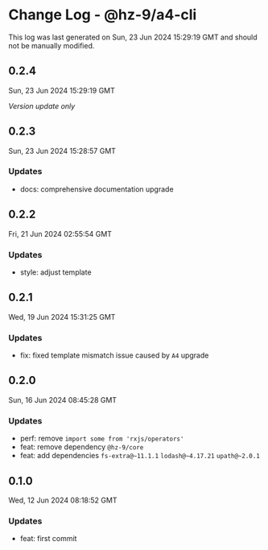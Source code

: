 # Change Log - @hz-9/a4-cli

This log was last generated on Sun, 23 Jun 2024 15:29:19 GMT and should not be manually modified.

## 0.2.4
Sun, 23 Jun 2024 15:29:19 GMT

_Version update only_

## 0.2.3
Sun, 23 Jun 2024 15:28:57 GMT

### Updates

- docs: comprehensive documentation upgrade

## 0.2.2
Fri, 21 Jun 2024 02:55:54 GMT

### Updates

- style: adjust template

## 0.2.1
Wed, 19 Jun 2024 15:31:25 GMT

### Updates

- fix: fixed template mismatch issue caused by `A4` upgrade

## 0.2.0
Sun, 16 Jun 2024 08:45:28 GMT

### Updates

- perf: remove `import some from 'rxjs/operators'`
- feat: remove dependency `@hz-9/core`
- feat: add dependencies `fs-extra@~11.1.1` `lodash@~4.17.21` `upath@~2.0.1`

## 0.1.0
Wed, 12 Jun 2024 08:18:52 GMT

### Updates

- feat: first commit

